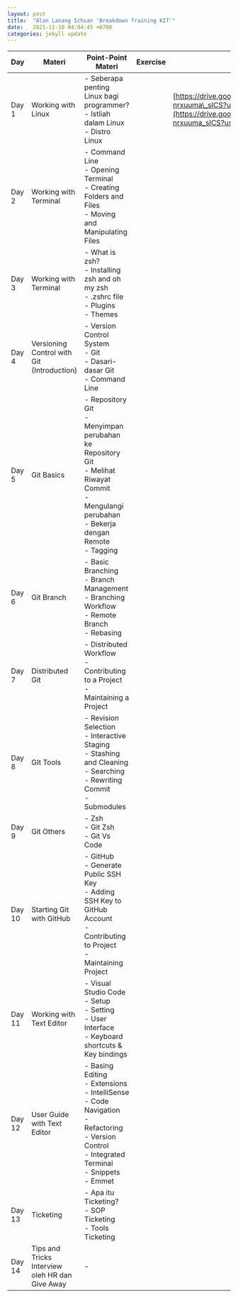 ```yaml
---
layout: post
title:  "Alan Lanang Ichsan 'Breakdown Training KIT'"
date:   2021-11-10 04:04:45 +0700
categories: jekyll update
---
```

| Day    | Materi                                          | Point-Point Materi                                                                                                                                                       | Exercise | Pengumpulan Tugas                                                                                                                                                              |
| ------ | ----------------------------------------------- | ------------------------------------------------------------------------------------------------------------------------------------------------------------------------ | -------- | ------------------------------------------------------------------------------------------------------------------------------------------------------------------------------ |
| Day 1  | Working with Linux                              | \- Seberapa penting Linux bagi programmer?<br>\- Istliah dalam Linux<br>\- Distro Linux                                                                                  |          | [https://drive.google.com/drive/folders/1g0DUWnQcB7JZ7X\_Aojz-nrxuuma\_sICS?usp=sharing](https://drive.google.com/drive/folders/1g0DUWnQcB7JZ7X_Aojz-nrxuuma_sICS?usp=sharing) |
| Day 2  | Working with Terminal                           | \- Command Line<br>\- Opening Terminal<br>\- Creating Folders and Files<br>\- Moving and Manipulating Files                                                              |          |                                                                                                                                                                                |
| Day 3  | Working with Terminal                           | \- What is zsh?<br>\- Installing zsh and oh my zsh<br>\- .zshrc file<br>\- Plugins<br>\- Themes                                                                          |          |                                                                                                                                                                                |
| Day 4  | Versioning Control with Git (Introduction)      | \- Version Control System<br>\- Git<br>\- Dasari-dasar Git<br>\- Command Line                                                                                            |          |                                                                                                                                                                                |
| Day 5  | Git Basics                                      | \- Repository Git<br>\- Menyimpan perubahan ke Repository Git<br>\- Melihat Riwayat Commit<br>\- Mengulangi perubahan<br>\- Bekerja dengan Remote<br>\- Tagging          |          |                                                                                                                                                                                |
| Day 6  | Git Branch                                      | \- Basic Branching<br>\- Branch Management<br>\- Branching Workflow<br>\- Remote Branch<br>\- Rebasing                                                                   |          |                                                                                                                                                                                |
| Day 7  | Distributed Git                                 | \- Distributed Workflow<br>\- Contributing to a Project<br>\- Maintaining a Project                                                                                      |          |                                                                                                                                                                                |
| Day 8  | GIt Tools                                       | \- Revision Selection<br>\- Interactive Staging<br>\- Stashing and Cleaning<br>\- Searching<br>\- Rewriting Commit<br>\- Submodules                                      |          |                                                                                                                                                                                |
| Day 9  | Git Others                                      | \- Zsh<br>\- Git Zsh<br>\- Git Vs Code                                                                                                                                   |          |                                                                                                                                                                                |
| Day 10 | Starting Git with GitHub                        | \- GitHub<br>\- Generate Public SSH Key<br>\- Adding SSH Key to GitHub Account<br>\- Contributing to Project<br>\- Maintaining Project                                   |          |                                                                                                                                                                                |
| Day 11 | Working with Text Editor                        | \- Visual Studio Code<br>\- Setup<br>\- Setting<br>\- User Interface<br>\- Keyboard shortcuts & Key bindings                                                             |          |                                                                                                                                                                                |
| Day 12 | User Guide with Text Editor                     | \- Basing Editing<br>\- Extensions<br>\- IntelliSense<br>\- Code Navigation<br>\- Refactoring<br>\- Version Control<br>\- Integrated Terminal<br>\- Snippets<br>\- Emmet |          |                                                                                                                                                                                |
| Day 13 | Ticketing                                       | \- Apa itu Ticketing?<br>\- SOP Ticketing<br>\- Tools Ticketing                                                                                                          |          |                                                                                                                                                                                |
| Day 14 | Tips and Tricks Interview oleh HR dan Give Away | \-                                                                                                                                                                       |          |
